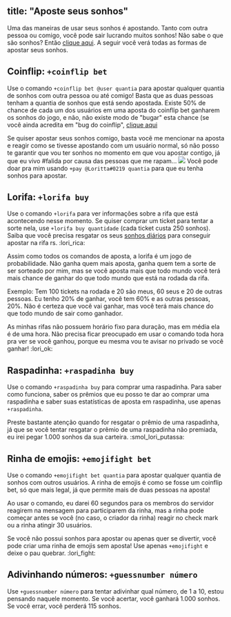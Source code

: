 title: "Aposte seus sonhos"
---
Uma das maneiras de usar seus sonhos é apostando. Tanto com outra pessoa ou comigo, você pode sair lucrando muitos sonhos! Não sabe o que são sonhos? Então [clique aqui](/extras/faq-loritta/sonhos). A seguir você verá todas as formas de apostar seus sonhos.

## Coinflip: `+coinflip bet`
Use o comando `+coinflip bet @user quantia` para apostar qualquer quantia de sonhos com outra pessoa ou até comigo! Basta que as duas pessoas tenham a quantia de sonhos que está sendo apostada. Existe 50% de chance de cada um dos usuários em uma aposta do coinflip bet ganharem os sonhos do jogo, e não, não existe modo de "bugar" esta chance (se você ainda acredita em "bug do coinflip", [clique aqui](/extras/faq-loritta/coinflip-bug)

Se quiser apostar seus sonhos comigo, basta você me mencionar na aposta e reagir como se tivesse apostando com um usuário normal, só não posso te garantir que vou ter sonhos no momento em que vou apostar contigo, já que eu vivo #falida por causa das pessoas que me rapam... <img src="https://cdn.discordapp.com/emojis/626942886251855872.png?v=1" class="inline-emoji"> Você pode doar pra mim usando `+pay @Loritta#0219 quantia` para que eu tenha sonhos para apostar.

## Lorifa: `+lorifa buy`
Use o comando `+lorifa` para ver informações sobre a rifa que está acontecendo nesse momento. Se quiser comprar um ticket para tentar a sorte nela, use `+lorifa buy quantidade` (cada ticket custa 250 sonhos). Saiba que você precisa resgatar os seus [sonhos diários](/daily) para conseguir apostar na rifa rs. :lori_rica:

Assim como todos os comandos de aposta, a lorifa é um jogo de probabilidade. Não ganha quem mais aposta, ganha quem tem a sorte de ser sorteado por mim, mas se você aposta mais que todo mundo você terá mais chance de ganhar do que todo mundo que está na rodada da rifa. 

Exemplo: Tem 100 tickets na rodada e 20 são meus, 60 seus e 20 de outras pessoas. Eu tenho 20% de ganhar, você tem 60% e as outras pessoas, 20%. Não é certeza que você vai ganhar, mas você terá mais chance do que todo mundo de sair como ganhador.

As minhas rifas não possuem horário fixo para duração, mas em média ela é de uma hora. Não precisa ficar preocupado em usar o comando toda hora pra ver se você ganhou, porque eu mesma vou te avisar no privado se você ganhar! :lori_ok:

## Raspadinha: `+raspadinha buy`
Use o comando `+raspadinha buy` para comprar uma raspadinha. Para saber como funciona, saber os prêmios que eu posso te dar ao comprar uma raspadinha e saber suas estatísticas de aposta em raspadinha, use apenas `+raspadinha`. 

Preste bastante atenção quando for resgatar o prêmio de uma raspadinha, já que se você tentar resgatar o prêmio de uma raspadinha não premiada, eu irei pegar 1.000 sonhos da sua carteira. :smol_lori_putassa: 

## Rinha de emojis: `+emojifight bet`
Use o comando `+emojifight bet quantia` para apostar qualquer quantia de sonhos com outros usuários. A rinha de emojis é como se fosse um coinflip bet, só que mais legal, já que permite mais de duas pessoas na aposta! 

Ao usar o comando, eu darei 60 segundos para os membros do servidor reagirem na mensagem para participarem da rinha, mas a rinha pode começar antes se você (no caso, o criador da rinha) reagir no check mark ou a rinha atingir 30 usuários. 

Se você não possui sonhos para apostar ou apenas quer se divertir, você pode criar uma rinha de emojis sem aposta! Use apenas `+emojifight` e deixe o pau quebrar. :lori_fight:

## Adivinhando números: `+guessnumber número`
Use `+guessnumber número` para tentar adivinhar qual número, de 1 a 10, estou pensando naquele momento. Se você acertar, você ganhará 1.000 sonhos. Se você errar, você perderá 115 sonhos. 
